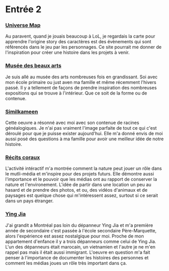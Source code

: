 # Entrée 2

### [Universe Map](https://map.leagueoflegends.com/) 
Au paravent, quand je jouais beaucoup à LoL, je regardais la carte pour apprendre l'origine story des caractères est des évènements qui sont référencés dans le jeu par les personnages. Ce site pourrait me donner de l'inspiration pour créer une histoire dans les projets à venir. 

### [Musée des beaux arts](https://www.mbam.qc.ca/fr/) 
Je suis allé au musée des arts nombreuses fois en grandissant. Soi avec mon école primaire ou just aven ma famille et même récemment l'hivers passé. Il y a tellement de façons de prendre inspiration des nombreuses expositions qui se trouve à l'intérieur. Que ce soit de la forme ou de contenue.    

### [Similkameen](https://similkameen.onf.ca/) 
Cette oeuvre a résonné avec moi avec son contenue de racines généalogiques. Je n'ai pas vraiment l'image parfaite de tout ce qui c'est déroulé pour que je puisse exister aujourd'hui. Elle m'a donné envis de moi aussi posé des questions à ma famille pour avoir une meilleur idée de notre histoire.

### [Récits coraux](https://ecoledelocean.onf.ca/eleve/media/magnifiques-recifs#activit%C3%A9) 
L'activité intéractif m'a montrée comment la nature peut jouer un rôle dans le mutli-média et m'inspire pour des projets futurs. Elle démontre aussi l'importance et le pouvoir que les médias ont au rapport de conserver la nature et l'environement. L'idée de partir dans une location un peu au hasard et de prendre des photos, et ou, des vidéos d'animaux et de paysages est quelque chose qui m'intéressent assez, surtout si ce serait dans un pays étranger.

### [Ying Jia](https://www.onf.ca/interactif/ying_jia_depanneur_de_la_petite_patrie) 
J'ai grandit a Montréal pas loin du dépanneur Ying Jia et m'a première année de secondaire c'est passée à l'école secondaire Père-Marquette, alors l'expérience est assez nostalgique pour moi. Proche de mon appartement d'enfance il y a trois dépanneurs comme celui de Ying Jia. L'un des dépanneurs était marocain, un vietnamien et l'autre je ne m'en rappel pas mais il était aussi immigrant. L'oeuvre en question m'a fait penser à l'importance de documenter les histoires des personnes et comment les médias joues un rôle très important dans ça.
